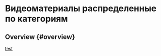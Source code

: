 # Видеоматериалы распределенные по категориям

## Overview {#overview}

[test](./_includes/conferences/2019/HighLoad.md#2019-conf-hl-faul-tol)